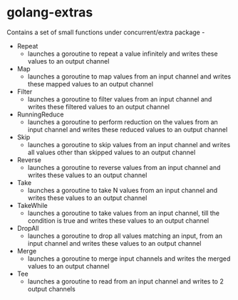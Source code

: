 # golang-extras

Contains a set of small functions under concurrent/extra package - 
+ Repeat
  + launches a goroutine to repeat a value infinitely and writes these values to an output channel
+ Map
  + launches a goroutine to map values from an input channel and writes these mapped values to an output channel
+ Filter
  + launches a goroutine to filter values from an input channel and writes these filtered values to an output channel
+ RunningReduce
  + launches a goroutine to perform reduction on the values from an input channel and writes these reduced values to an output channel
+ Skip
  + launches a goroutine to skip values from an input channel and writes all values other than skipped values to an output channel
+ Reverse
  + launches a goroutine to reverse values from an input channel and writes these values to an output channel
+ Take
  + launches a goroutine to take N values from an input channel and writes these values to an output channel
+ TakeWhile
  + launches a goroutine to take values from an input channel, till the condition is true and writes these values to an output channel
+ DropAll
  + launches a goroutine to drop all values matching an input, from an input channel and writes these values to an output channel
+ Merge
  + launches a goroutine to merge input channels and writes the merged values to an output channel
+ Tee
  + launches a goroutine to read from an input channel and writes to 2 output channels

